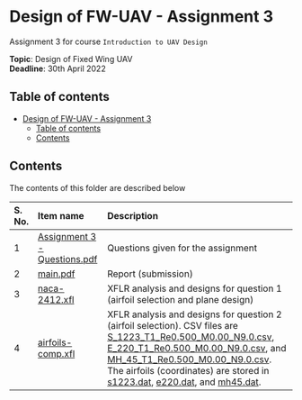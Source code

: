 # Design of FW-UAV - Assignment 3

Assignment 3 for course `Introduction to UAV Design`

**Topic**: Design of Fixed Wing UAV <br>
**Deadline**: 30th April 2022

## Table of contents

- [Design of FW-UAV - Assignment 3](#design-of-fw-uav---assignment-3)
    - [Table of contents](#table-of-contents)
    - [Contents](#contents)

## Contents

The contents of this folder are described below

| S. No. | Item name | Description |
| :---- | :---- | :------- |
| 1 | [Assignment 3 - Questions.pdf](./Assignment%203%20-%20Questions.pdf) | Questions given for the assignment |
| 2 | [main.pdf](./latex/main.pdf) | Report (submission) |
| 3 | [naca-2412.xfl](./xflr5/naca-2412.xfl) | XFLR analysis and designs for question 1 (airfoil selection and plane design) |
| 4 | [airfoils-comp.xfl](./xflr5/airfoils-comp.xfl) | XFLR analysis and designs for question 2 (airfoil selection). CSV files are [S_1223_T1_Re0.500_M0.00_N9.0.csv](./xflr5/S_1223_T1_Re0.500_M0.00_N9.0.csv), [E_220_T1_Re0.500_M0.00_N9.0.csv](./xflr5/E_220_T1_Re0.500_M0.00_N9.0.csv), and [MH_45_T1_Re0.500_M0.00_N9.0.csv](./xflr5/MH_45_T1_Re0.500_M0.00_N9.0.csv). The airfoils (coordinates) are stored in [s1223.dat](./xflr5/s1223.dat), [e220.dat](./xflr5/e220.dat), and [mh45.dat](./xflr5/mh45.dat). |
